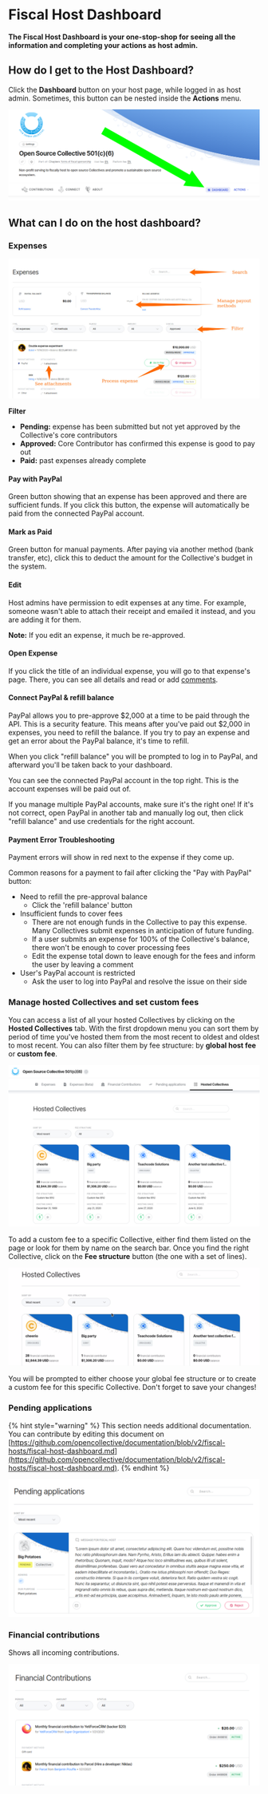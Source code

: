 # Fiscal Host Dashboard

**The Fiscal Host Dashboard is your one-stop-shop for seeing all the information and completing your actions as host admin.**

## How do  I get to the Host Dashboard?

Click the **Dashboard** button on your host page, while logged in as host admin. Sometimes, this button can be nested inside the **Actions** menu.

![](../.gitbook/assets/image%20%287%29.png)

## What can I do on the host dashboard?

### Expenses

![](../.gitbook/assets/dashboard.jpeg)

**Filter**

* **Pending:** expense has been submitted but not yet approved by the Collective's core contributors
* **Approved:** Core Contributor has confirmed this expense is good to pay out
* **Paid:** past expenses already complete

#### Pay with PayPal

Green button showing that an expense has been approved and there are sufficient funds. If you click this button, the expense will automatically be paid from the connected PayPal account.

#### Mark as Paid

Green button for manual payments. After paying via another method \(bank transfer, etc\), click this to deduct the amount for the Collective's budget in the system.

#### Edit

Host admins have permission to edit expenses at any time. For example, someone wasn't able to attach their receipt and emailed it instead, and you are adding it for them.

**Note:** If you edit an expense, it much be re-approved.

#### Open Expense

If you click the title of an individual expense, you will go to that expense's page. There, you can see all details and read or add [comments](../expenses-and-getting-paid/expense-comments.md).

#### Connect PayPal & refill balance

PayPal allows you to pre-approve $2,000 at a time to be paid through the API. This is a security feature. This means after you've paid out $2,000 in expenses, you need to refill the balance. If you try to pay an expense and get an error about the PayPal balance, it's time to refill.

When you click "refill balance" you will be prompted to log in to PayPal, and afterward you'll be taken back to your dashboard.

You can see the connected PayPal account in the top right. This is the account expenses will be paid out of.

If you manage multiple PayPal accounts, make sure it's the right one! If it's not correct, open PayPal in another tab and manually log out, then click "refill balance" and use credentials for the right account.

#### Payment Error Troubleshooting

Payment errors will show in red next to the expense if they come up.

Common reasons for a payment to fail after clicking the "Pay with PayPal" button:

* Need to refill the pre-approval balance
  * Click the 'refill balance' button
* Insufficient funds to cover fees
  * There are not enough funds in the Collective to pay this expense. Many Collectives submit expenses in anticipation of future funding.
  * If a user submits an expense for 100% of the Collective's balance, there won't be enough to cover processing fees
  * Edit the expense total down to leave enough for the fees and inform the user by leaving a comment
* User's PayPal account is restricted
  * Ask the user to log into PayPal and resolve the issue on their side

### Manage hosted Collectives and set custom fees

You can access a list of all your hosted Collectives by clicking on the **Hosted Collectives** tab. With the first dropdown menu you can sort them by period of time you've hosted them from the most recent to oldest and oldest to most recent. You can also filter them by fee structure: by **global host fee** or **custom fee**.

![](../.gitbook/assets/fiscal-host_fiscal-host-dashboard_manage_collectives_2020-08-12.png)

To add a custom fee to a specific Collective, either find them listed on the page or look for them by name on the search bar. Once you find the right Collective, click on the **Fee structure** button \(the one with a set of lines\).

![](../.gitbook/assets/fiscal-host_fiscal-host-dashboard_custom-fees_2020-08-12.gif)

You will be prompted to either choose your global fee structure or to create a custom fee for this specific Collective. Don't forget to save your changes!

### Pending applications

{% hint style="warning" %}
This section needs additional documentation. You can contribute by editing this document on [https://github.com/opencollective/documentation/blob/v2/fiscal-hosts/fiscal-host-dashboard.md](https://github.com/opencollective/documentation/blob/v2/fiscal-hosts/fiscal-host-dashboard.md).
{% endhint %}

![](../.gitbook/assets/image%20%2815%29.png)

### Financial contributions

Shows all incoming contributions.

![](../.gitbook/assets/image%20%285%29.png)

### 

